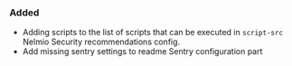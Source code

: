 ### Added
- Adding scripts to the list of scripts that can be executed in `script-src` Nelmio Security recommendations config.
- Add missing sentry settings to readme Sentry configuration part
